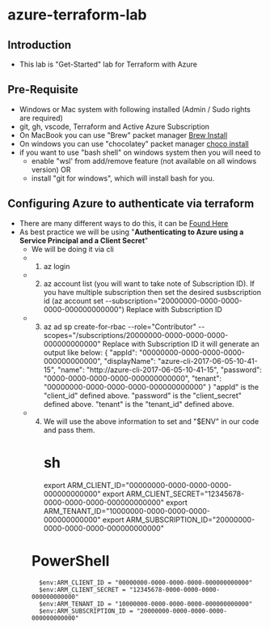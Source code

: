# azure-terraform-lab

## Introduction
- This lab is "Get-Started" lab for Terraform with Azure

## Pre-Requisite
- Windows or Mac system with following installed (Admin / Sudo rights are required)
- git, gh, vscode, Terraform and Active Azure Subscription
- On MacBook you can use "Brew" packet manager [Brew Install](https://docs.brew.sh/Installation)
- On windows you can use "chocolatey" packet manager [choco install](https://chocolatey.org/install)
- if you want to use "bash shell" on windows system then you will need to 
    - enable "wsl' from add/remove feature (not available on all windows version)   OR
    - install "git for windows", which will install bash for you.

## Configuring Azure to authenticate via terraform
- There are many different ways to do this, it can be [Found Here](https://registry.terraform.io/providers/hashicorp/azurerm/latest/docs/guides/service_principal_client_secret)
- As best practice we will be using "**Authenticating to Azure using a Service Principal and a Client Secret**"
    - We will be doing it via cli
    - 1. az login
    - 2. az account list (you will want to take note of Subscription ID). 
         If you have multiple subscription then set the desired susbscription id (az account set --subscription="20000000-0000-0000-0000-000000000000") Replace with Subscription ID
    - 3. az ad sp create-for-rbac --role="Contributor" --scopes="/subscriptions/20000000-0000-0000-0000-000000000000" Replace with Subscription ID
         it will generate an output like below:
            {
            "appId": "00000000-0000-0000-0000-000000000000",
            "displayName": "azure-cli-2017-06-05-10-41-15",
            "name": "http://azure-cli-2017-06-05-10-41-15",
            "password": "0000-0000-0000-0000-000000000000",
            "tenant": "00000000-0000-0000-0000-000000000000"
            }
        "appId" is the "client_id" defined above.
        "password" is the "client_secret" defined above.
        "tenant" is the "tenant_id" defined above.
    - 4. We will use the above information to set and "$ENV" in our code and pass them.
         # sh
            export ARM_CLIENT_ID="00000000-0000-0000-0000-000000000000"
            export ARM_CLIENT_SECRET="12345678-0000-0000-0000-000000000000"
            export ARM_TENANT_ID="10000000-0000-0000-0000-000000000000"
            export ARM_SUBSCRIPTION_ID="20000000-0000-0000-0000-000000000000"
        # PowerShell
            $env:ARM_CLIENT_ID = "00000000-0000-0000-0000-000000000000"
            $env:ARM_CLIENT_SECRET = "12345678-0000-0000-0000-000000000000"
            $env:ARM_TENANT_ID = "10000000-0000-0000-0000-000000000000"
            $env:ARM_SUBSCRIPTION_ID = "20000000-0000-0000-0000-000000000000"